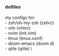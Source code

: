 #### dotfiles

my configs for: \
    - zsh/oh-my-zsh (zshrc) \
    - vim (vimrc) \
    - nvim (init.vim) \
    - tmux (tmux.conf) \
    - doom-emacs (doom.d) \
    - qtile (qtile) \
